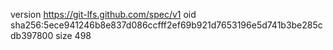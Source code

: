 version https://git-lfs.github.com/spec/v1
oid sha256:5ece941246b8e837d086ccfff2ef69b921d7653196e5d741b3be285cdb397800
size 498
